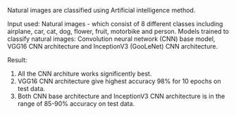 Natural images are classified using Artificial intelligence method. 

Input used: Natural images - which consist of 8 different classes including airplane, car, cat, dog, flower, fruit, motorbike and person. 
Models trained to classify natural images: Convolution neural network (CNN) base model, VGG16 CNN architecture and InceptionV3 (GooLeNet) CNN architecture. 

Result: 
1. All the CNN architure works significently best. 
2. VGG16 CNN architecture give highest accuracy 98% for 10 epochs on test data.
3. Both CNN base architecture and InceptionV3 CNN architecture is in the range of 85-90% accuracy on test data.
